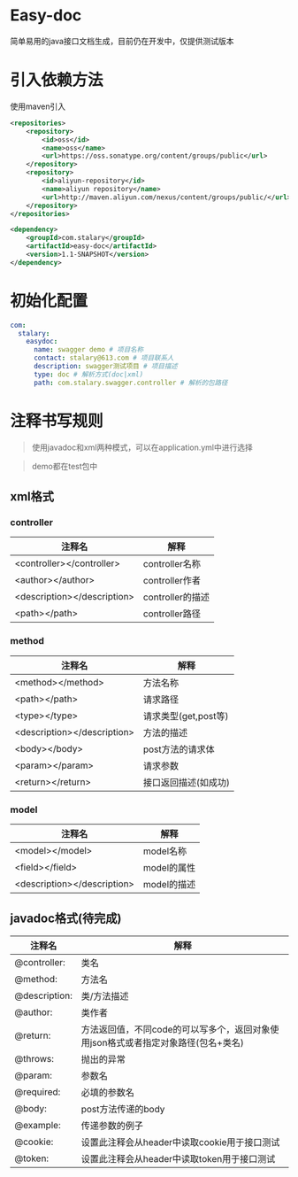 # Easy-doc
简单易用的java接口文档生成，目前仍在开发中，仅提供测试版本

# 引入依赖方法
使用maven引入
```xml
<repositories>
	<repository>
		<id>oss</id>
		<name>oss</name>
		<url>https://oss.sonatype.org/content/groups/public</url>
	</repository>
    <repository>
        <id>aliyun-repository</id>
        <name>aliyun repository</name>
        <url>http://maven.aliyun.com/nexus/content/groups/public/</url>
    </repository>
</repositories>

<dependency>
    <groupId>com.stalary</groupId>
    <artifactId>easy-doc</artifactId>
    <version>1.1-SNAPSHOT</version>
</dependency>
```

# 初始化配置
```yml
com:
  stalary:
    easydoc:
      name: swagger demo # 项目名称
      contact: stalary@613.com # 项目联系人
      description: swagger测试项目 # 项目描述
      type: doc # 解析方式(doc|xml)
      path: com.stalary.swagger.controller # 解析的包路径
```

# 注释书写规则
> 使用javadoc和xml两种模式，可以在application.yml中进行选择

> demo都在test包中
## xml格式
### controller
注释名 | 解释
--- | ---
\<controller>\</controller> | controller名称
\<author>\</author> | controller作者
\<description>\</description> | controller的描述
\<path>\</path> | controller路径
### method
注释名 | 解释
--- | ---
\<method>\</method> | 方法名称
\<path>\</path> | 请求路径
\<type>\</type> | 请求类型(get,post等)
\<description>\</description> | 方法的描述
\<body>\</body> | post方法的请求体
\<param>\</param> | 请求参数
\<return>\</return> | 接口返回描述(如<code0>成功</code0>)
### model
注释名 | 解释
--- | ---
\<model>\</model> | model名称
\<field>\</field> | model的属性
\<description>\</description> | model的描述


## javadoc格式(待完成)
注释名 | 解释
--- | ---
@controller: | 类名
@method: | 方法名   
@description: | 类/方法描述
@author: | 类作者
@return: | 方法返回值，不同code的可以写多个，返回对象使用json格式或者指定对象路径(包名+类名)
@throws: | 抛出的异常
@param: | 参数名
@required: | 必填的参数名
@body: | post方法传递的body 
@example: | 传递参数的例子
@cookie: | 设置此注释会从header中读取cookie用于接口测试
@token: | 设置此注释会从header中读取token用于接口测试
